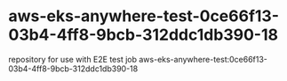 # aws-eks-anywhere-test-0ce66f13-03b4-4ff8-9bcb-312ddc1db390-18
repository for use with E2E test job aws-eks-anywhere-test:0ce66f13-03b4-4ff8-9bcb-312ddc1db390-18
